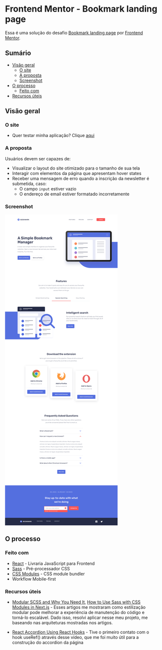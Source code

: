 # Frontend Mentor - Bookmark landing page

Essa é uma solução do desafio [Bookmark landing page](https://www.frontendmentor.io/challenges/bookmark-landing-page-5d0b588a9edda32581d29158) por [Frontend Mentor](https://www.frontendmentor.io).

## Sumário

- [Visão geral](#visão-geral)
  - [O site](#o-site)
  - [A proposta](#a-proposta)
  - [Screenshot](#screenshot)
- [O processo](#o-processo)
  - [Feito com ](#feito-com)
  <!-- - [O que aprendi](#o-que-aprendi)
  - [Desenvolvimento contínuo](#desenvolvimento-contínuo) -->
- [Recursos úteis](#recursos-úteis)
<!-- - [Autor](#autor) -->

## Visão geral

### O site
- Quer testar minha aplicação? Clique [aqui](https://bookmark-landing-page-adryanrosa.vercel.app/)

### A proposta

Usuários devem ser capazes de:

- Visualizar o layout do site otimizado para o tamanho de sua tela 
- Interagir com elementos da página que apresentam hover states
- Receber uma mensagem de erro quando a inscrição da newsletter é submetida, caso:
  - O campo `input` estiver vazio
  - O endereço de email estiver formatado incorretamente

### Screenshot

![image](./screenshot.png)

## O processo

### Feito com

- [React](https://reactjs.org/) - Livraria JavaScript para Frontend
- [Sass](https://sass-lang.com/) - Pré-processador CSS
- [CSS Modules](https://github.com/css-modules/css-modules) - CSS module bundler
- Workflow Mobile-first

<!-- ### O que aprendi

Use this section to recap over some of your major learnings while working through this project. Writing these out and providing code samples of areas you want to highlight is a great way to reinforce your own knowledge.

To see how you can add code snippets, see below:

```html
<h1>Some HTML code I'm proud of</h1>
```
```css
.proud-of-this-css {
  color: papayawhip;
}
```
```js
const proudOfThisFunc = () => {
  console.log('🎉')
}
```

### Desenvolvimento contínuo

Use this section to outline areas that you want to continue focusing on in future projects. These could be concepts you're still not completely comfortable with or techniques you found useful that you want to refine and perfect. -->

### Recursos úteis

- [Modular SCSS and Why You Need It](https://medium.com/clover-platform-blog/modular-scss-and-why-you-need-it-6bb2d8c40fd8), [How to Use Sass with CSS Modules in Next.js](https://www.freecodecamp.org/news/how-to-use-sass-with-css-modules-in-next-js/) - Esses artigos me mostraram como estilização modular pode melhorar a experiência de manutenção do código e torná-lo escalável. Dado isso, resolvi aplicar nesse meu projeto, me baseando nas arquiteturas mostradas nos artigos.

- [React Accordion Using React Hooks](https://youtu.be/MAD2HnUFjgg) - Tive o primeiro contato com o hook useRef() através desse vídeo, que me foi muito útil para a construção do accordion da página

<!-- ## Autor

- Website - [Add your name here](https://www.your-site.com)
- Frontend Mentor - [@yourusername](https://www.frontendmentor.io/profile/yourusername)
- Twitter - [@yourusername](https://www.twitter.com/yourusername) -->
